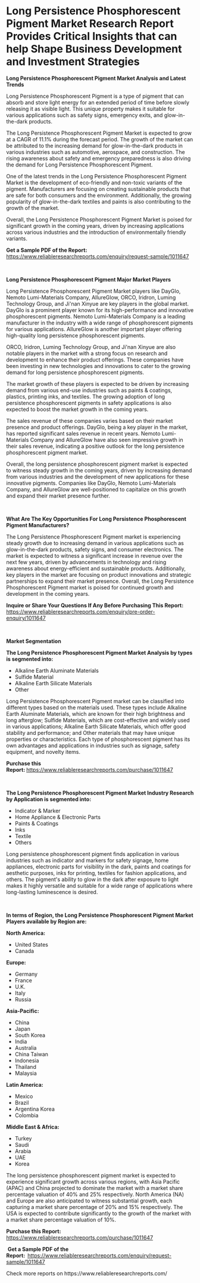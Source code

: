 <p><h1>Long Persistence Phosphorescent Pigment Market Research Report Provides Critical Insights that can help Shape Business Development and Investment Strategies</h1></p><p><strong>Long Persistence Phosphorescent Pigment Market Analysis and Latest Trends</strong></p>
<p><p>Long Persistence Phosphorescent Pigment is a type of pigment that can absorb and store light energy for an extended period of time before slowly releasing it as visible light. This unique property makes it suitable for various applications such as safety signs, emergency exits, and glow-in-the-dark products.</p><p>The Long Persistence Phosphorescent Pigment Market is expected to grow at a CAGR of 11.1% during the forecast period. The growth of the market can be attributed to the increasing demand for glow-in-the-dark products in various industries such as automotive, aerospace, and construction. The rising awareness about safety and emergency preparedness is also driving the demand for Long Persistence Phosphorescent Pigment.</p><p>One of the latest trends in the Long Persistence Phosphorescent Pigment Market is the development of eco-friendly and non-toxic variants of the pigment. Manufacturers are focusing on creating sustainable products that are safe for both consumers and the environment. Additionally, the growing popularity of glow-in-the-dark textiles and paints is also contributing to the growth of the market.</p><p>Overall, the Long Persistence Phosphorescent Pigment Market is poised for significant growth in the coming years, driven by increasing applications across various industries and the introduction of environmentally friendly variants.</p></p>
<p><strong>Get a Sample PDF of the Report:&nbsp;</strong> <a href="https://www.reliableresearchreports.com/enquiry/request-sample/1011647">https://www.reliableresearchreports.com/enquiry/request-sample/1011647</a></p>
<p>&nbsp;</p>
<p><strong>Long Persistence Phosphorescent Pigment Major Market Players</strong></p>
<p><p>Long Persistence Phosphorescent Pigment Market players like DayGlo, Nemoto Lumi-Materials Company, AllureGlow, ORCO, Iridron, Luming Technology Group, and Ji'nan Xinyue are key players in the global market. DayGlo is a prominent player known for its high-performance and innovative phosphorescent pigments. Nemoto Lumi-Materials Company is a leading manufacturer in the industry with a wide range of phosphorescent pigments for various applications. AllureGlow is another important player offering high-quality long persistence phosphorescent pigments.</p><p>ORCO, Iridron, Luming Technology Group, and Ji'nan Xinyue are also notable players in the market with a strong focus on research and development to enhance their product offerings. These companies have been investing in new technologies and innovations to cater to the growing demand for long persistence phosphorescent pigments.</p><p>The market growth of these players is expected to be driven by increasing demand from various end-use industries such as paints & coatings, plastics, printing inks, and textiles. The growing adoption of long persistence phosphorescent pigments in safety applications is also expected to boost the market growth in the coming years.</p><p>The sales revenue of these companies varies based on their market presence and product offerings. DayGlo, being a key player in the market, has reported significant sales revenue in recent years. Nemoto Lumi-Materials Company and AllureGlow have also seen impressive growth in their sales revenue, indicating a positive outlook for the long persistence phosphorescent pigment market.</p><p>Overall, the long persistence phosphorescent pigment market is expected to witness steady growth in the coming years, driven by increasing demand from various industries and the development of new applications for these innovative pigments. Companies like DayGlo, Nemoto Lumi-Materials Company, and AllureGlow are well-positioned to capitalize on this growth and expand their market presence further.</p></p>
<p>&nbsp;</p>
<p><strong>What Are The Key Opportunities For Long Persistence Phosphorescent Pigment Manufacturers?</strong></p>
<p><p>The Long Persistence Phosphorescent Pigment market is experiencing steady growth due to increasing demand in various applications such as glow-in-the-dark products, safety signs, and consumer electronics. The market is expected to witness a significant increase in revenue over the next few years, driven by advancements in technology and rising awareness about energy-efficient and sustainable products. Additionally, key players in the market are focusing on product innovations and strategic partnerships to expand their market presence. Overall, the Long Persistence Phosphorescent Pigment market is poised for continued growth and development in the coming years.</p></p>
<p><strong>Inquire or Share Your Questions If Any Before Purchasing This Report:</strong> <a href="https://www.reliableresearchreports.com/enquiry/pre-order-enquiry/1011647">https://www.reliableresearchreports.com/enquiry/pre-order-enquiry/1011647</a></p>
<p>&nbsp;</p>
<p><strong>Market Segmentation</strong></p>
<p><strong>The Long Persistence Phosphorescent Pigment Market Analysis by types is segmented into:</strong></p>
<p><ul><li>Alkaline Earth Aluminate Materials</li><li>Sulfide Material</li><li>Alkaline Earth Silicate Materials</li><li>Other</li></ul></p>
<p><p>Long Persistence Phosphorescent Pigment market can be classified into different types based on the materials used. These types include Alkaline Earth Aluminate Materials, which are known for their high brightness and long afterglow; Sulfide Materials, which are cost-effective and widely used in various applications; Alkaline Earth Silicate Materials, which offer good stability and performance; and Other materials that may have unique properties or characteristics. Each type of phosphorescent pigment has its own advantages and applications in industries such as signage, safety equipment, and novelty items.</p></p>
<p><strong>Purchase this Report:&nbsp;</strong><a href="https://www.reliableresearchreports.com/purchase/1011647">https://www.reliableresearchreports.com/purchase/1011647</a></p>
<p>&nbsp;</p>
<p><strong>The Long Persistence Phosphorescent Pigment Market Industry Research by Application is segmented into:</strong></p>
<p><ul><li>Indicator & Marker</li><li>Home Appliance & Electronic Parts</li><li>Paints & Coatings</li><li>Inks</li><li>Textile</li><li>Others</li></ul></p>
<p><p>Long persistence phosphorescent pigment finds application in various industries such as indicator and markers for safety signage, home appliances, electronic parts for visibility in the dark, paints and coatings for aesthetic purposes, inks for printing, textiles for fashion applications, and others. The pigment's ability to glow in the dark after exposure to light makes it highly versatile and suitable for a wide range of applications where long-lasting luminescence is desired.</p></p>
<p>&nbsp;</p>
<p><strong>In terms of Region, the Long Persistence Phosphorescent Pigment Market Players available by Region are:</strong></p>
<p>
    <p> <strong> North America: </strong>
        <ul>
            <li>United States</li>
            <li>Canada</li>
        </ul>
        </p> 
    <p> <strong> Europe: </strong>
        <ul>
            <li>Germany</li>
            <li>France</li>
            <li>U.K.</li>
            <li>Italy</li>
            <li>Russia</li>
        </ul>
        </p> 
    <p> <strong> Asia-Pacific: </strong>
        <ul>
            <li>China</li>
            <li>Japan</li>
            <li>South Korea</li>
            <li>India</li>
            <li>Australia</li>
            <li>China Taiwan</li>
            <li>Indonesia</li>
            <li>Thailand</li>
            <li>Malaysia</li>
        </ul>
        </p> 
    <p> <strong> Latin America: </strong>
        <ul>
            <li>Mexico</li>
            <li>Brazil</li>
            <li>Argentina Korea</li>
            <li>Colombia</li>
        </ul>
        </p> 
    <p> <strong> Middle East & Africa: </strong>
        <ul>
            <li>Turkey</li>
            <li>Saudi</li>
            <li>Arabia</li>
            <li>UAE</li>
            <li>Korea</li>
        </ul>
    </p>
    </p>
<p><p>The long persistence phosphorescent pigment market is expected to experience significant growth across various regions, with Asia Pacific (APAC) and China projected to dominate the market with a market share percentage valuation of 40% and 25% respectively. North America (NA) and Europe are also anticipated to witness substantial growth, each capturing a market share percentage of 20% and 15% respectively. The USA is expected to contribute significantly to the growth of the market with a market share percentage valuation of 10%.</p></p>
<p><strong>Purchase this Report: </strong><a href="https://www.reliableresearchreports.com/purchase/1011647">https://www.reliableresearchreports.com/purchase/1011647</a></p>
<p>&nbsp;<strong>Get a Sample PDF of the Report:&nbsp;&nbsp;</strong><a href="https://www.reliableresearchreports.com/enquiry/request-sample/1011647">https://www.reliableresearchreports.com/enquiry/request-sample/1011647</a></p>
<p><strong></strong></p>
<p>Check more reports on https://www.reliableresearchreports.com/</p>